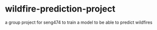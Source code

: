 # wildfire-prediction-project
a group project for seng474 to train a model to be able to predict wildfires
